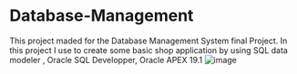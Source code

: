 # Database-Management
This project maded for the Database Management System final Project. In this project I use to create some basic shop application by using SQL data modeler , Oracle SQL Developper, Oracle APEX 19.1
![image](https://user-images.githubusercontent.com/55788248/144761542-9402627b-7791-4eb4-af7d-670f8c5cdcd6.png)
